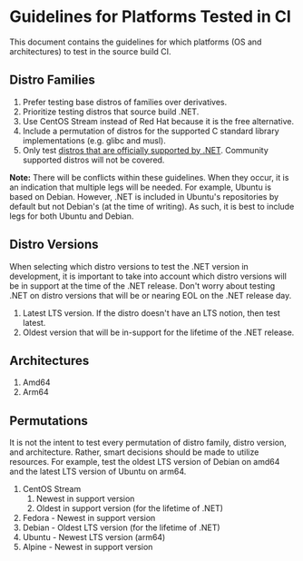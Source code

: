 # Guidelines for Platforms Tested in CI

This document contains the guidelines for which platforms (OS and architectures) to test in
the source build CI.

## Distro Families

1. Prefer testing base distros of families over derivatives.
1. Prioritize testing distros that source build .NET.
1. Use CentOS Stream instead of Red Hat because it is the free alternative.
1. Include a permutation of distros for the supported C standard library implementations
(e.g. glibc and musl).
1. Only test [distros that are officially supported by .NET](https://github.com/dotnet/core/blob/main/os-lifecycle-policy.md#net-supported-os-policy).
Community supported distros will not be covered.

**Note:** There will be conflicts within these guidelines.  When they occur, it is an indication
that multiple legs will be needed. For example, Ubuntu is based on Debian. However, .NET is included
in Ubuntu's repositories by default but not Debian's (at the time of writing). As such, it is best
to include legs for both Ubuntu and Debian.

## Distro Versions

When selecting which distro versions to test the .NET version in development, it is important to take into account which distro versions will be in support at the time of the .NET release.  Don't worry about testing .NET on distro versions that will be or nearing EOL on the .NET release day.

1. Latest LTS version. If the distro doesn't have an LTS notion, then test latest.
1. Oldest version that will be in-support for the lifetime of the .NET release.

## Architectures

1. Amd64
1. Arm64

## Permutations

It is not the intent to test every permutation of distro family, distro version, and architecture.
Rather, smart decisions should be made to utilize resources. For example, test the oldest LTS version
of Debian on amd64 and the latest LTS version of Ubuntu on arm64.

1. CentOS Stream
    1. Newest in support version
    1. Oldest in support version (for the lifetime of .NET)
1. Fedora - Newest in support version
1. Debian - Oldest LTS version (for the lifetime of .NET)
1. Ubuntu - Newest LTS version (arm64)
1. Alpine - Newest in support version
